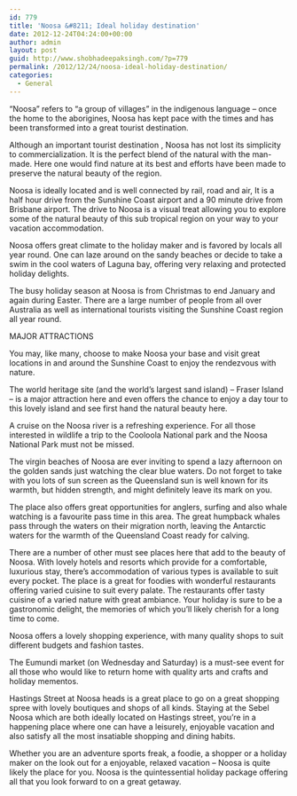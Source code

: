 ```yaml
---
id: 779
title: 'Noosa &#8211; Ideal holiday destination'
date: 2012-12-24T04:24:00+00:00
author: admin
layout: post
guid: http://www.shobhadeepaksingh.com/?p=779
permalink: /2012/12/24/noosa-ideal-holiday-destination/
categories:
  - General
---
```

&#8220;Noosa” refers to “a group of villages” in the indigenous language &#8211; once the home to the aborigines, Noosa has kept pace with the times and has been transformed into a great tourist destination.

Although an important tourist destination , Noosa has not lost its simplicity to commercialization. It is the perfect blend of the natural with the man-made. Here one would find nature at its best and efforts have been made to preserve the natural beauty of the region.

Noosa is ideally located and is well connected by rail, road and air, It is a half hour drive from the Sunshine Coast airport and a 90 minute drive from Brisbane airport. The drive to Noosa is a visual treat allowing you to explore some of the natural beauty of this sub tropical region on your way to your vacation accommodation.

Noosa offers great climate to the holiday maker and is favored by locals all year round. One can laze around on the sandy beaches or decide to take a swim in the cool waters of Laguna bay, offering very relaxing and protected holiday delights.

The busy holiday season at Noosa is from Christmas to end January and again during Easter. There are a large number of people from all over Australia as well as international tourists visiting the Sunshine Coast region all year round.

MAJOR ATTRACTIONS

You may, like many, choose to make Noosa your base and visit great locations in and around the Sunshine Coast to enjoy the rendezvous with nature.

The world heritage site (and the world’s largest sand island) – Fraser Island &#8211; is a major attraction here and even offers the chance to enjoy a day tour to this lovely island and see first hand the natural beauty here.

A cruise on the Noosa river is a refreshing experience. For all those interested in wildlife a trip to the Cooloola National park and the Noosa National Park must not be missed.

The virgin beaches of Noosa are ever inviting to spend a lazy afternoon on the golden sands just watching the clear blue waters. Do not forget to take with you lots of sun screen as the Queensland sun is well known for its warmth, but hidden strength, and might definitely leave its mark on you.

The place also offers great opportunities for anglers, surfing and also whale watching is a favourite pass time in this area. The great humpback whales pass through the waters on their migration north, leaving the Antarctic waters for the warmth of the Queensland Coast ready for calving.

There are a number of other must see places here that add to the beauty of Noosa. With lovely hotels and resorts which provide for a comfortable, luxurious stay, there’s accommodation of various types is available to suit every pocket. The place is a great for foodies with wonderful restaurants offering varied cuisine to suit every palate. The restaurants offer tasty cuisine of a varied nature with great ambiance. Your holiday is sure to be a gastronomic delight, the memories of which you’ll likely cherish for a long time to come.

Noosa offers a lovely shopping experience, with many quality shops to suit different budgets and fashion tastes.

The Eumundi market (on Wednesday and Saturday) is a must-see event for all those who would like to return home with quality arts and crafts and holiday mementos.

Hastings Street at Noosa heads is a great place to go on a great shopping spree with lovely boutiques and shops of all kinds. Staying at the Sebel Noosa which are both ideally located on Hastings street, you’re in a happening place where one can have a leisurely, enjoyable vacation and also satisfy all the most insatiable shopping and dining habits.

Whether you are an adventure sports freak, a foodie, a shopper or a holiday maker on the look out for a enjoyable, relaxed vacation – Noosa is quite likely the place for you. Noosa is the quintessential holiday package offering all that you look forward to on a great getaway.